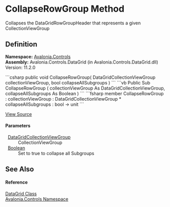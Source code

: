 # CollapseRowGroup Method


Collapses the DataGridRowGroupHeader that represents a given CollectionViewGroup



## Definition
**Namespace:** <a href="N_Avalonia_Controls">Avalonia.Controls</a>  
**Assembly:** Avalonia.Controls.DataGrid (in Avalonia.Controls.DataGrid.dll) Version: 11.2.0

<Tabs groupId="api-code-preview">
<TabItem value="csharp" label="C#">
```csharp
public void CollapseRowGroup(
	DataGridCollectionViewGroup collectionViewGroup,
	bool collapseAllSubgroups
)
```
</TabItem>
<TabItem value="vb" label="VB">
```vb
Public Sub CollapseRowGroup ( 
	collectionViewGroup As DataGridCollectionViewGroup,
	collapseAllSubgroups As Boolean
)
```
</TabItem>
<TabItem value="fsharp" label="F#">
```fsharp
member CollapseRowGroup : 
        collectionViewGroup : DataGridCollectionViewGroup * 
        collapseAllSubgroups : bool -> unit 
```
</TabItem>
</Tabs>



<a href="https://github.com/AvaloniaUI/Avalonia/tree/master/src/Avalonia.Controls.DataGrid/DataGridRows.cs#L2879" title="View the source code">View Source</a>



#### Parameters
<dl><dt>  <a href="T_Avalonia_Collections_DataGridCollectionViewGroup">DataGridCollectionViewGroup</a></dt><dd>CollectionViewGroup</dd><dt>  <a href="https://learn.microsoft.com/dotnet/api/system.boolean" target="_blank" rel="noopener noreferrer">Boolean</a></dt><dd>Set to true to collapse all Subgroups</dd></dl>

## See Also


#### Reference
<a href="T_Avalonia_Controls_DataGrid">DataGrid Class</a>  
<a href="N_Avalonia_Controls">Avalonia.Controls Namespace</a>  

